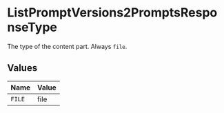 # ListPromptVersions2PromptsResponseType

The type of the content part. Always `file`.


## Values

| Name   | Value  |
| ------ | ------ |
| `FILE` | file   |